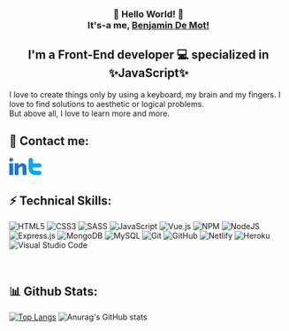 <h3 align="center"> 👋 Hello World! 👋  
  <br> It's-a me, <a href='https://bdemot.github.io'>Benjamin De Mot!</a></h3>
  <h2 align='center' >I'm a Front-End developer 💻 specialized in ✨JavaScript✨</h2>
  
  I love to create things only by using a keyboard, my brain and my fingers. I love to find solutions to aesthetic or logical problems.
  <br> But above all, I love to learn more and more.
  <br>
  
  ## 🤝 Contact me:
  <a href="https://www.linkedin.com/in/benjamin-de-mot/"><img align="left" src="images/linkedin.png" alt="Benjamin De Mot | LinkedIn" width="31px"/></a>
  <a href="https://twitter.com/benjamin_mot/"><img align="left" src="images/twitter.png" alt="Benjamin De Mot | Twitter" width="31px"/></a>
  
  </br>
  <br>

  
  ## ⚡ Technical Skills:
  ![HTML5](https://img.shields.io/badge/html5-%23E34F26.svg?style=for-the-badge&logo=html5&logoColor=white)
  ![CSS3](https://img.shields.io/badge/css3-%231572B6.svg?style=for-the-badge&logo=css3&logoColor=white)
  ![SASS](https://img.shields.io/badge/SASS-hotpink.svg?style=for-the-badge&logo=SASS&logoColor=white)
  ![JavaScript](https://img.shields.io/badge/javascript-%23323330.svg?style=for-the-badge&logo=javascript&logoColor=%23F7DF1E)
  ![Vue.js](https://img.shields.io/badge/vuejs-%2335495e.svg?style=for-the-badge&logo=vuedotjs&logoColor=%234FC08D)
  ![NPM](https://img.shields.io/badge/NPM-%23000000.svg?style=for-the-badge&logo=npm&logoColor=white)
  ![NodeJS](https://img.shields.io/badge/node.js-6DA55F?style=for-the-badge&logo=node.js&logoColor=white)
  ![Express.js](https://img.shields.io/badge/express.js-%23404d59.svg?style=for-the-badge&logo=express&logoColor=%2361DAFB)
  ![MongoDB](https://img.shields.io/badge/MongoDB-%234ea94b.svg?style=for-the-badge&logo=mongodb&logoColor=white)
  ![MySQL](https://img.shields.io/badge/mysql-%2300f.svg?style=for-the-badge&logo=mysql&logoColor=white)
  ![Git](https://img.shields.io/badge/git-%23F05033.svg?style=for-the-badge&logo=git&logoColor=white)
  ![GitHub](https://img.shields.io/badge/github-%23121011.svg?style=for-the-badge&logo=github&logoColor=white)
  ![Netlify](https://img.shields.io/badge/netlify-%23000000.svg?style=for-the-badge&logo=netlify&logoColor=#00C7B7)
  ![Heroku](https://img.shields.io/badge/heroku-%23430098.svg?style=for-the-badge&logo=heroku&logoColor=white)
  ![Visual Studio Code](https://img.shields.io/badge/VisualStudioCode-0078d7.svg?style=for-the-badge&logo=visual-studio-code&logoColor=white)
  
  <br>
  
  ## 📊 Github Stats:

[![Top Langs](https://github-readme-stats.vercel.app/api/top-langs/?username=BDeMot&layout=compact)](https://github.com/BDeMot/github-readme-stats)
![Anurag's GitHub stats](https://github-readme-stats.vercel.app/api?username=BDeMot&show_icons=true)

<!--
**BDeMot/BDeMot** is a ✨ _special_ ✨ repository because its `README.md` (this file) appears on your GitHub profile.

Here are some ideas to get you started:

- 🔭 I’m currently working on ...
- 🌱 I’m currently learning ...
- 👯 I’m looking to collaborate on ...
- 🤔 I’m looking for help with ...
- 💬 Ask me about ...
- 📫 How to reach me: ...
- 😄 Pronouns: ...
- ⚡ Fun fact: ...
-->
